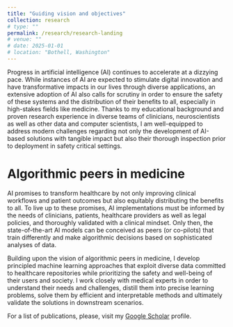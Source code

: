 ```yaml
---
title: "Guiding vision and objectives"
collection: research
# type: ""
permalink: /research/research-landing
# venue: ""
# date: 2025-01-01
# location: "Bothell, Washington"
---
```


Progress in artificial intelligence (AI) continues to accelerate at a dizzying pace. While instances of AI are expected to stimulate digital innovation and have transformative impacts in our lives through diverse applications, an extensive adoption of AI also calls for scrutiny in order to ensure the safety of these systems and the distribution of their benefits to all, especially in high-stakes fields like medicine. Thanks to my educational background and proven research experience in diverse teams of clinicians, neuroscientists as well as other data and computer scientists, I am well-equipped to address modern challenges regarding not only the development of AI-based solutions with tangible impact but also their thorough inspection prior to deployment in safety critical settings. 

Algorithmic peers in medicine 
======
AI promises to transform healthcare by not only improving clinical workflows and patient outcomes but also equitably distributing the benefits to all. To live up to these promises, AI implementations must be informed by the needs of clinicians, patients, healthcare providers as well as legal policies, and thoroughly validated with a clinical mindset. Only then, the state-of-the-art AI models can be conceived as peers (or co-pilots) that train differently and make algorithmic decisions based on sophisticated analyses of data. 

Building upon the vision of algorithmic peers in medicine, I develop principled machine learning approaches that exploit diverse data committed to healthcare repositories while prioritizing the safety and well-being of their users and society. I work closely with medical experts in order to understand their needs and challenges, distill them into precise learning problems, solve them by efficient and interpretable methods and ultimately validate the solutions in downstream scenarios. 

For a list of publications, please, visit my [Google Scholar](https://scholar.google.com/citations?user=ZX9sqrkAAAAJ&hl=en) profile. 
<!-- 

Heading 2
======

Heading 3
====== -->